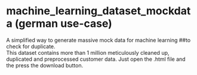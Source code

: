 # machine_learning_dataset_mockdata (german use-case)
A simplified way to generate massive mock data for machine learning ##to check for duplicate.<br>This dataset contains more than 1 million meticulously cleaned up, duplicated and preprocessed customer data.
Just open the .html file and the press the download button. 
